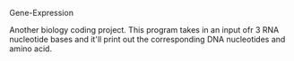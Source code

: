 Gene-Expression

Another biology coding project. This program takes in an input ofr 3 RNA nucleotide bases and it'll print out the corresponding DNA nucleotides and amino acid.
